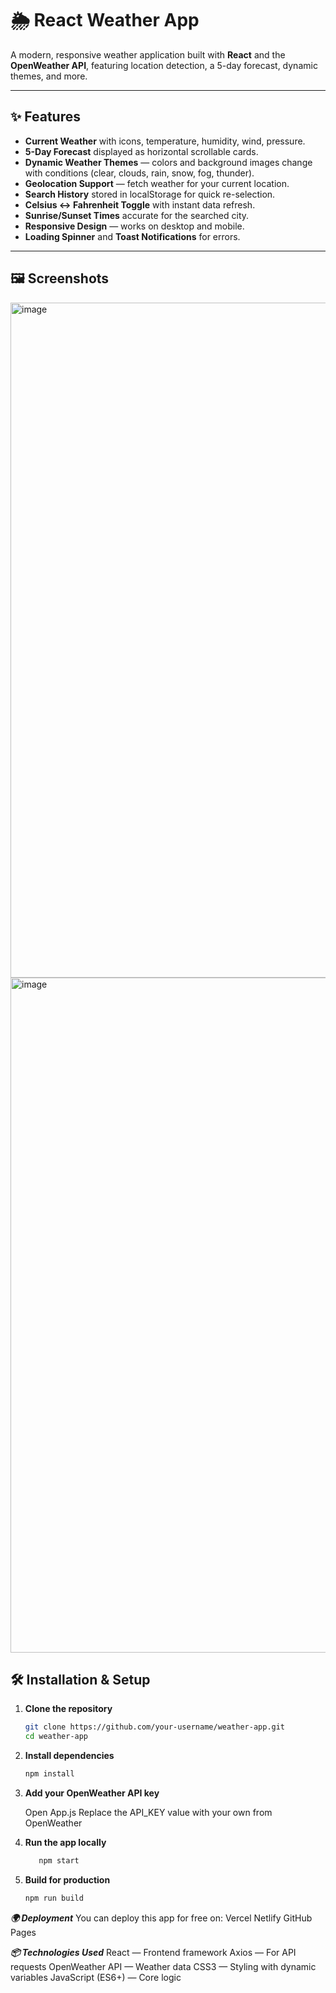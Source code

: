 # 🌦️ React Weather App

A modern, responsive weather application built with **React** and the **OpenWeather API**, featuring location detection, a 5-day forecast, dynamic themes, and more.

---

## ✨ Features

- **Current Weather** with icons, temperature, humidity, wind, pressure.
- **5-Day Forecast** displayed as horizontal scrollable cards.
- **Dynamic Weather Themes** — colors and background images change with conditions (clear, clouds, rain, snow, fog, thunder).
- **Geolocation Support** — fetch weather for your current location.
- **Search History** stored in localStorage for quick re-selection.
- **Celsius ↔ Fahrenheit Toggle** with instant data refresh.
- **Sunrise/Sunset Times** accurate for the searched city.
- **Responsive Design** — works on desktop and mobile.
- **Loading Spinner** and **Toast Notifications** for errors.

---

## 🖼️ Screenshots
<img width="1920" height="1080" alt="image" src="https://github.com/user-attachments/assets/fe7033c1-b22e-411e-a98b-765bf69ac8c3" />

<img width="1920" height="1080" alt="image" src="https://github.com/user-attachments/assets/98a13d8e-74ee-4249-b4f7-9fb08d7f9609" />



## 🛠️ Installation & Setup

1. **Clone the repository**
   ```bash
   git clone https://github.com/your-username/weather-app.git
   cd weather-app
2. **Install dependencies**
   ```bash
   npm install
3. **Add your OpenWeather API key**
   
   Open App.js
  Replace the API_KEY value with your own from OpenWeather

4. **Run the app locally**
   ```bash
      npm start
5. **Build for production**
   ```bash
   npm run build

***🌍 Deployment***
You can deploy this app for free on:
Vercel
Netlify
GitHub Pages

***📦 Technologies Used***
React — Frontend framework
Axios — For API requests
OpenWeather API — Weather data
CSS3 — Styling with dynamic variables
JavaScript (ES6+) — Core logic


